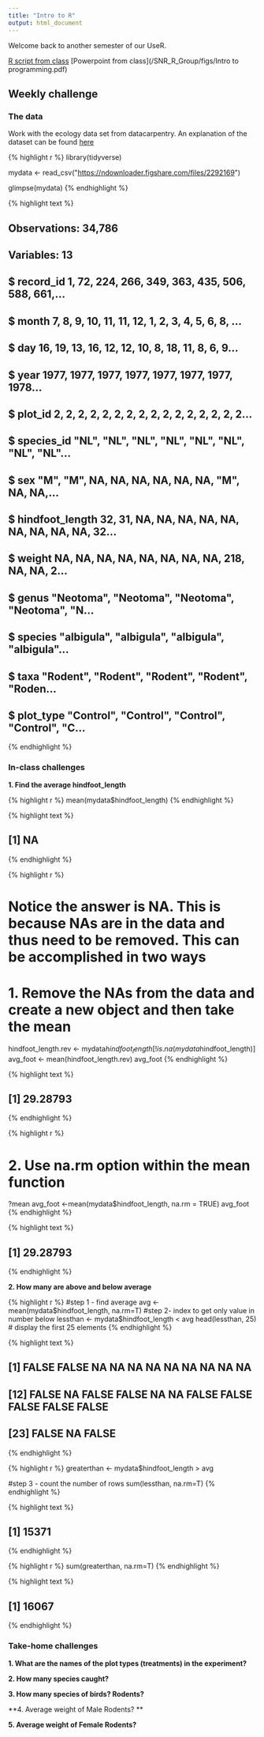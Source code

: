 ```yaml
---
title: "Intro to R"
output: html_document
---
```




Welcome back to another semester of our UseR.  

[R script from class](https://github.com/chrischizinski/SNR_R_Group/blob/master/R/2017-08-25-Intro_dataimport.R)
[Powerpoint from class](/SNR_R_Group/figs/Intro to programming.pdf)


## Weekly challenge

### The data

Work with the ecology data set from datacarpentry.  An explanation of the dataset can be found [here](http://www.datacarpentry.org/R-ecology-lesson/02-starting-with-data.html)


{% highlight r %}
library(tidyverse)

mydata <- read_csv("https://ndownloader.figshare.com/files/2292169")

glimpse(mydata)
{% endhighlight %}



{% highlight text %}
## Observations: 34,786
## Variables: 13
## $ record_id       <int> 1, 72, 224, 266, 349, 363, 435, 506, 588, 661,...
## $ month           <int> 7, 8, 9, 10, 11, 11, 12, 1, 2, 3, 4, 5, 6, 8, ...
## $ day             <int> 16, 19, 13, 16, 12, 12, 10, 8, 18, 11, 8, 6, 9...
## $ year            <int> 1977, 1977, 1977, 1977, 1977, 1977, 1977, 1978...
## $ plot_id         <int> 2, 2, 2, 2, 2, 2, 2, 2, 2, 2, 2, 2, 2, 2, 2, 2...
## $ species_id      <chr> "NL", "NL", "NL", "NL", "NL", "NL", "NL", "NL"...
## $ sex             <chr> "M", "M", NA, NA, NA, NA, NA, NA, "M", NA, NA,...
## $ hindfoot_length <int> 32, 31, NA, NA, NA, NA, NA, NA, NA, NA, NA, 32...
## $ weight          <int> NA, NA, NA, NA, NA, NA, NA, NA, 218, NA, NA, 2...
## $ genus           <chr> "Neotoma", "Neotoma", "Neotoma", "Neotoma", "N...
## $ species         <chr> "albigula", "albigula", "albigula", "albigula"...
## $ taxa            <chr> "Rodent", "Rodent", "Rodent", "Rodent", "Roden...
## $ plot_type       <chr> "Control", "Control", "Control", "Control", "C...
{% endhighlight %}

### In-class challenges

**1. Find the average hindfoot_length**


{% highlight r %}
mean(mydata$hindfoot_length)
{% endhighlight %}



{% highlight text %}
## [1] NA
{% endhighlight %}



{% highlight r %}
# Notice the answer is NA.  This is because NAs are in the data and thus need to be removed. This can be accomplished in two ways

# 1. Remove the NAs from the data and create a new object and then take the mean

hindfoot_length.rev <- mydata$hindfoot_length[!is.na(mydata$hindfoot_length)]
avg_foot <- mean(hindfoot_length.rev)
avg_foot
{% endhighlight %}



{% highlight text %}
## [1] 29.28793
{% endhighlight %}



{% highlight r %}
# 2. Use  na.rm option within the mean function
?mean
avg_foot <-mean(mydata$hindfoot_length, na.rm = TRUE)
avg_foot
{% endhighlight %}



{% highlight text %}
## [1] 29.28793
{% endhighlight %}

**2. How many are above and below average**


{% highlight r %}
#step 1 - find average
avg <- mean(mydata$hindfoot_length, na.rm=T)
#step 2- index to get only value in number below
lessthan <- mydata$hindfoot_length < avg
head(lessthan, 25) # display the first 25 elements
{% endhighlight %}



{% highlight text %}
##  [1] FALSE FALSE    NA    NA    NA    NA    NA    NA    NA    NA    NA
## [12] FALSE    NA FALSE FALSE    NA    NA FALSE FALSE FALSE FALSE FALSE
## [23] FALSE    NA FALSE
{% endhighlight %}



{% highlight r %}
greaterthan <- mydata$hindfoot_length > avg

#step 3 - count the number of rows
sum(lessthan, na.rm=T)
{% endhighlight %}



{% highlight text %}
## [1] 15371
{% endhighlight %}



{% highlight r %}
sum(greaterthan, na.rm=T)
{% endhighlight %}



{% highlight text %}
## [1] 16067
{% endhighlight %}

### Take-home challenges

**1. What are the names of the plot types (treatments) in the experiment?**

**2. How many species caught?**

**3. How many species of birds? Rodents?**

**4. Average weight of Male Rodents? **

**5. Average weight of Female Rodents?**

